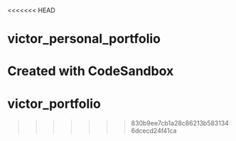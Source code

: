 <<<<<<< HEAD
# victor_personal_portfolio
Created with CodeSandbox
=======
# victor_portfolio
>>>>>>> 830b9ee7cb1a28c86213b5831346dcecd24f41ca
